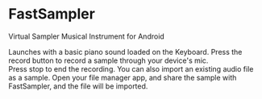 # FastSampler
Virtual Sampler Musical Instrument for Android

Launches with a basic piano sound loaded on the Keyboard.  Press the record button to record a sample through your device's mic.  
Press stop to end the recording.  You can also import an existing audio file as a sample.  Open your file manager app, and share the sample with FastSampler, and the file will be imported.    
